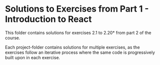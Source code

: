 # Solutions to Exercises from Part 1 - Introduction to React
This folder contains solutions for exercises 2.1 to 2.20* from part 2 of the course.

Each project-folder contains solutions for multiple exercises, as the exercises follow an iterative process where the same code is progressively built upon in each exercise.
